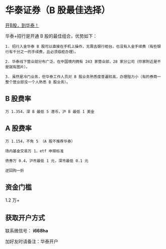 # 华泰证券（B 股最佳选择）

[开B股，到华泰！](https://mp.weixin.qq.com/s/HmWOhUKq2afmetLOsPpD3g)

华泰+招行是开通 B 股的最佳组合，优势如下：

	1. 招行入金华泰 B 股可以直接在手机上操作，无需去银行柜台，也没有入金手续费（有些银行有千分之一的手续费，且必须临柜办理）。

	2. 华泰线下营业部分布广泛，在中国境内拥有 243 家营业部，28 家分公司（你家附近是不是就有图片）。

	3. 虽然是冷门业务，但华泰工作人员对 B 股业务熟悉度普遍较高，办理阻力小（有的券商一整个营业部没一个人熟悉 B 股业务）。



## B 股费率

	万 1.354，深 B 最低 5 港币，沪 B 最低 1 美金


## A 股费率

	万 1.154，不免 5 （A 股不推荐华泰）

	场内基金交易万 1，etf 申赎标准

	债券万 0.4，沪市最低 1 元，深市最低 0.1 元

	逆回购一折

## 资金门槛

1.2 万+

## 获取开户方式

联系微信号： **i668ha**

加好友时请备注：华泰开户